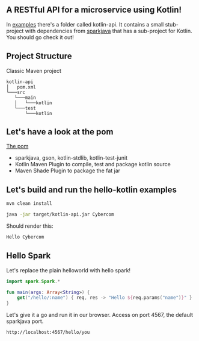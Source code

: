 A RESTful API for a microservice using Kotlin!
------------------
In [examples](examples) there's a folder called kotlin-api. It contains a small stub-project with dependencies from [sparkjava](http://sparkjava.com) that has a sub-project for Kotlin. You should go check it out!

Project Structure
----------------
Classic Maven project

```
kotlin-api
│   pom.xml
└───src
   └───main   
   │   └───kotlin
   └───test
       └───kotlin
````

Let's have a look at the pom
-----------------
[The pom](kotlin-api/pom.xml)

- sparkjava, gson, kotlin-stdlib, kotlin-test-junit
- Kotlin Maven Plugin to compile, test and package kotlin source
- Maven Shade Plugin to package the fat jar

Let's build and run the hello-kotlin examples
-----------------
```bash
mvn clean install
```
```bash
java -jar target/kotlin-api.jar Cybercom
```

Should render this:
```bash
Hello Cybercom
```

Hello Spark
-----------------
Let's replace the plain helloworld with hello spark!

```kotlin
import spark.Spark.*

fun main(args: Array<String>) {
    get("/hello/:name") { req, res -> "Hello ${req.params("name")}" }
}
```

Let's give it a go and run it in our browser.
Access on port 4567, the default sparkjava port.
```
http://localhost:4567/hello/you
```
